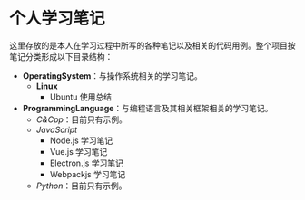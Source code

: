 # 个人学习笔记

这里存放的是本人在学习过程中所写的各种笔记以及相关的代码用例。整个项目按笔记分类形成以下目录结构：

- **OperatingSystem**：与操作系统相关的学习笔记。
  - **Linux**
    - Ubuntu 使用总结
- **ProgrammingLanguage**：与编程语言及其相关框架相关的学习笔记。
  - *C&Cpp*：目前只有示例。
  - *JavaScript*
    - Node.js 学习笔记
    - Vue.js 学习笔记
    - Electron.js 学习笔记
    - Webpackjs 学习笔记
  - *Python*：目前只有示例。
